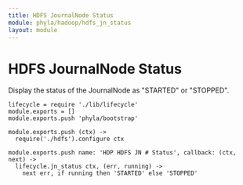 ```yaml
---
title: HDFS JournalNode Status
module: phyla/hadoop/hdfs_jn_status
layout: module
---
```


# HDFS JournalNode Status

Display the status of the JournalNode as "STARTED" or "STOPPED".

    lifecycle = require './lib/lifecycle'
    module.exports = []
    module.exports.push 'phyla/bootstrap'

    module.exports.push (ctx) ->
      require('./hdfs').configure ctx

    module.exports.push name: 'HDP HDFS JN # Status', callback: (ctx, next) ->
      lifecycle.jn_status ctx, (err, running) ->
        next err, if running then 'STARTED' else 'STOPPED'
